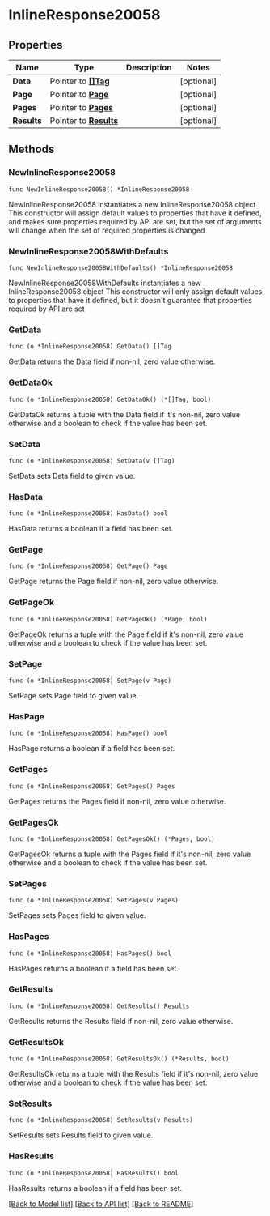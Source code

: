 # InlineResponse20058

## Properties

Name | Type | Description | Notes
------------ | ------------- | ------------- | -------------
**Data** | Pointer to [**[]Tag**](Tag.md) |  | [optional] 
**Page** | Pointer to [**Page**](Page.md) |  | [optional] 
**Pages** | Pointer to [**Pages**](Pages.md) |  | [optional] 
**Results** | Pointer to [**Results**](Results.md) |  | [optional] 

## Methods

### NewInlineResponse20058

`func NewInlineResponse20058() *InlineResponse20058`

NewInlineResponse20058 instantiates a new InlineResponse20058 object
This constructor will assign default values to properties that have it defined,
and makes sure properties required by API are set, but the set of arguments
will change when the set of required properties is changed

### NewInlineResponse20058WithDefaults

`func NewInlineResponse20058WithDefaults() *InlineResponse20058`

NewInlineResponse20058WithDefaults instantiates a new InlineResponse20058 object
This constructor will only assign default values to properties that have it defined,
but it doesn't guarantee that properties required by API are set

### GetData

`func (o *InlineResponse20058) GetData() []Tag`

GetData returns the Data field if non-nil, zero value otherwise.

### GetDataOk

`func (o *InlineResponse20058) GetDataOk() (*[]Tag, bool)`

GetDataOk returns a tuple with the Data field if it's non-nil, zero value otherwise
and a boolean to check if the value has been set.

### SetData

`func (o *InlineResponse20058) SetData(v []Tag)`

SetData sets Data field to given value.

### HasData

`func (o *InlineResponse20058) HasData() bool`

HasData returns a boolean if a field has been set.

### GetPage

`func (o *InlineResponse20058) GetPage() Page`

GetPage returns the Page field if non-nil, zero value otherwise.

### GetPageOk

`func (o *InlineResponse20058) GetPageOk() (*Page, bool)`

GetPageOk returns a tuple with the Page field if it's non-nil, zero value otherwise
and a boolean to check if the value has been set.

### SetPage

`func (o *InlineResponse20058) SetPage(v Page)`

SetPage sets Page field to given value.

### HasPage

`func (o *InlineResponse20058) HasPage() bool`

HasPage returns a boolean if a field has been set.

### GetPages

`func (o *InlineResponse20058) GetPages() Pages`

GetPages returns the Pages field if non-nil, zero value otherwise.

### GetPagesOk

`func (o *InlineResponse20058) GetPagesOk() (*Pages, bool)`

GetPagesOk returns a tuple with the Pages field if it's non-nil, zero value otherwise
and a boolean to check if the value has been set.

### SetPages

`func (o *InlineResponse20058) SetPages(v Pages)`

SetPages sets Pages field to given value.

### HasPages

`func (o *InlineResponse20058) HasPages() bool`

HasPages returns a boolean if a field has been set.

### GetResults

`func (o *InlineResponse20058) GetResults() Results`

GetResults returns the Results field if non-nil, zero value otherwise.

### GetResultsOk

`func (o *InlineResponse20058) GetResultsOk() (*Results, bool)`

GetResultsOk returns a tuple with the Results field if it's non-nil, zero value otherwise
and a boolean to check if the value has been set.

### SetResults

`func (o *InlineResponse20058) SetResults(v Results)`

SetResults sets Results field to given value.

### HasResults

`func (o *InlineResponse20058) HasResults() bool`

HasResults returns a boolean if a field has been set.


[[Back to Model list]](../README.md#documentation-for-models) [[Back to API list]](../README.md#documentation-for-api-endpoints) [[Back to README]](../README.md)


